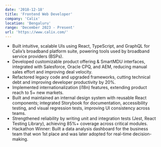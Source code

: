```yaml
---
date: '2018-12-18'
title: 'Frontend Web Developer'
company: 'Calix'
location: 'Bengaluru'
range: 'December 2023 - Present'
url: 'https://www.calix.com/'
---
```


- Built intuitive, scalable UIs using React, TypeScript, and GraphQL for Calix’s broadband platform suite, powering tools used by broadband service providers (BSPs).
- Developed customizable product offering & SmartMDU interfaces, integrated with Salesforce, Oracle CPQ, and AEM, reducing manual sales effort and improving deal velocity.
- Refactored legacy code and upgraded frameworks, cutting technical debt and improving developer productivity by 20%.
- Implemented internationalization (i18n) features, extending product reach to 5+ new markets.
- Built and maintained an internal design system with reusable React components; integrated Storybook for documentation, accessibility testing, and visual regression tests, improving UI consistency across teams.
- Strengthened reliability by writing unit and integration tests (Jest, React Testing Library), achieving 85%+ coverage across critical modules.
- Hackathon Winner: Built a data analysis dashboard for the business team that won 1st place and was later adopted for real-time decision-making.
